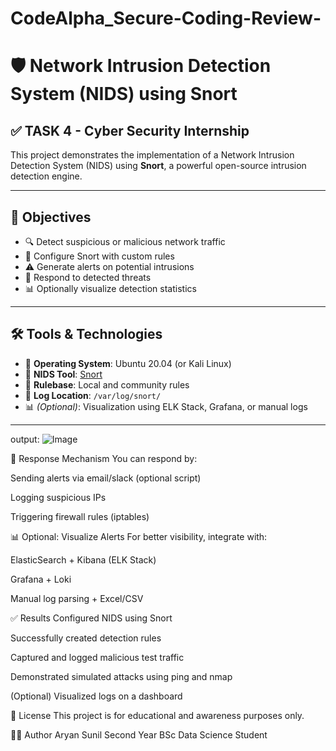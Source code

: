 # CodeAlpha_Secure-Coding-Review-

# 🛡️ Network Intrusion Detection System (NIDS) using Snort

## ✅ TASK 4 - Cyber Security Internship

This project demonstrates the implementation of a Network Intrusion Detection System (NIDS) using **Snort**, a powerful open-source intrusion detection engine.

---

## 📌 Objectives

- 🔍 Detect suspicious or malicious network traffic
- 🧰 Configure Snort with custom rules
- ⚠️ Generate alerts on potential intrusions
- 🔄 Respond to detected threats
- 📊 Optionally visualize detection statistics

---

## 🛠 Tools & Technologies

- 🐧 **Operating System**: Ubuntu 20.04 (or Kali Linux)
- 📡 **NIDS Tool**: [Snort](https://www.snort.org/)
- 📑 **Rulebase**: Local and community rules
- 📁 **Log Location**: `/var/log/snort/`
- 📊 *(Optional)*: Visualization using ELK Stack, Grafana, or manual logs

---
output:
![Image](https://github.com/user-attachments/assets/9f48bd43-1009-4d64-aea7-4719a0ed0aed)

🔁 Response Mechanism
You can respond by:

Sending alerts via email/slack (optional script)

Logging suspicious IPs

Triggering firewall rules (iptables)

📊 Optional: Visualize Alerts
For better visibility, integrate with:

ElasticSearch + Kibana (ELK Stack)

Grafana + Loki

Manual log parsing + Excel/CSV

✅ Results
Configured NIDS using Snort

Successfully created detection rules

Captured and logged malicious test traffic

Demonstrated simulated attacks using ping and nmap

(Optional) Visualized logs on a dashboard

📄 License
This project is for educational and awareness purposes only.

👨‍💻 Author
Aryan Sunil
Second Year BSc Data Science Student
